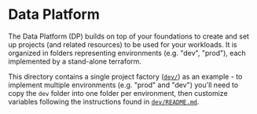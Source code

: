 # Data Platform

The Data Platform (DP) builds on top of your foundations to create and set up projects (and related resources) to be used for your workloads.
It is organized in folders representing environments (e.g. "dev", "prod"), each implemented by a stand-alone terraform.

This directory contains a single project factory ([`dev/`](./dev/)) as an example - to implement multiple environments (e.g. "prod" and "dev") you'll need to copy the `dev` folder into one folder per environment, then customize variables following the instructions found in [`dev/README.md`](./dev/README.md).